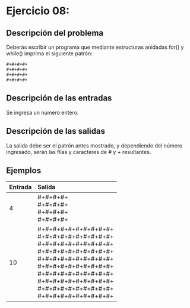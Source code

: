 # **Ejercicio 08:**

## Descripción del problema

Deberás escribir un programa que mediante estructuras anidadas for() y while() imprima el siguiente patrón:

    #+#+#+#+
    #+#+#+#+
    #+#+#+#+
    #+#+#+#+

## Descripción de las entradas

Se ingresa un número entero.

## Descripción de las salidas

La salida debe ser el patrón antes mostrado, y dependiendo del número ingresado, serán las filas y caracteres de _#_ y _+_ resultantes.

## Ejemplos

| Entrada | Salida                                                                                                                                                                                                                                                         |
| :------ | :------------------------------------------------------------------------------------------------------------------------------------------------------------------------------------------------------------------------------------------------------------- |
| 4       | #+#+#+#+ <br> #+#+#+#+ <br> #+#+#+#+ <br> #+#+#+#+                                                                                                                                                                                                             |
| 10      | #+#+#+#+#+#+#+#+#+#+ <br> #+#+#+#+#+#+#+#+#+#+ <br> #+#+#+#+#+#+#+#+#+#+ <br> #+#+#+#+#+#+#+#+#+#+ <br> #+#+#+#+#+#+#+#+#+#+ <br> #+#+#+#+#+#+#+#+#+#+ <br> #+#+#+#+#+#+#+#+#+#+ <br> #+#+#+#+#+#+#+#+#+#+ <br> #+#+#+#+#+#+#+#+#+#+ <br> #+#+#+#+#+#+#+#+#+#+ |
